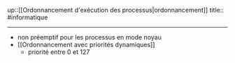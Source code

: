 up::[[Ordonnancement d'exécution des processus|ordonnancement]]
title::
#informatique 

----

 - non préemptif pour les processus en mode noyau
 - [[Ordonnancement avec priorités dynamiques]] 
     - priorité entre 0 et 127
